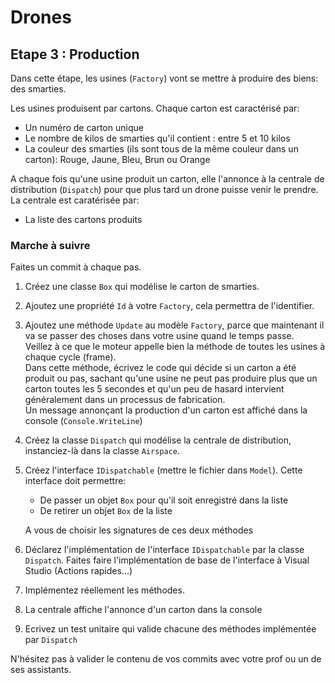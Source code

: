 # Drones

## Etape 3 : Production

Dans cette étape, les usines (`Factory`) vont se mettre à produire des biens: des smarties.

Les usines produisent par cartons. Chaque carton est caractérisé par:
- Un numéro de carton unique
- Le nombre de kilos de smarties qu'il contient : entre 5 et 10 kilos
- La couleur des smarties (ils sont tous de la même couleur dans un carton): Rouge, Jaune, Bleu, Brun ou Orange

A chaque fois qu'une usine produit un carton, elle l'annonce à la centrale de distribution (`Dispatch`) pour que plus tard un drone puisse venir le prendre.  
La centrale est caratérisée par:
- La liste des cartons produits

### Marche à suivre

Faites un commit à chaque pas.

1. Créez une classe `Box` qui modélise le carton de smarties.
2. Ajoutez une propriété `Id` à votre `Factory`, cela permettra de l'identifier.
3. Ajoutez une méthode `Update` au modèle `Factory`, parce que maintenant il va se passer des choses dans votre usine quand le temps passe.  
Veillez à ce que le moteur appelle bien la méthode de toutes les usines à chaque cycle (frame).  
Dans cette méthode, écrivez le code qui décide si un carton a été produit ou pas, sachant qu'une usine ne peut pas produire plus que un carton toutes les 5 secondes et qu'un peu de hasard intervient généralement dans un processus de fabrication.  
Un message annonçant la production d'un carton est affiché dans la console (`Console.WriteLine`)
1. Créez la classe `Dispatch` qui modélise la centrale de distribution, instanciez-là dans la classe `Airspace`.
2. Créez l'interface `IDispatchable` (mettre le fichier dans `Model`). Cette interface doit permettre:
   - De passer un objet `Box` pour qu'il soit enregistré dans la liste
   - De retirer un objet `Box` de la liste  
  
   A vous de choisir les signatures de ces deux méthodes
3. Déclarez l'implémentation de l'interface `IDispatchable` par la classe `Dispatch`. Faites faire l'implémentation de base de l'interface à Visual Studio (Actions rapides...)
4. Implémentez réellement les méthodes. 
5. La centrale affiche l'annonce d'un carton dans la console
6. Ecrivez un test unitaire qui valide chacune des méthodes implémentée par `Dispatch`

N'hésitez pas à valider le contenu de vos commits avec votre prof ou un de ses assistants.